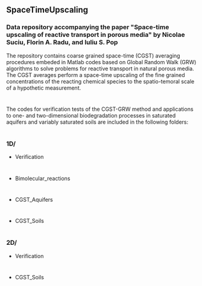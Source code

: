 ## SpaceTimeUpscaling
### Data repository accompanying the paper "Space-time upscaling of reactive transport in porous media" by Nicolae Suciu, Florin A. Radu, and Iuliu S. Pop


The repository contains coarse grained space-time (CGST) averaging procedures embeded in Matlab codes based on Global Random Walk (GRW) 
algorithms to solve problems for reactive transport in natural porous media. The CGST averages perform a space-time upscaling of the fine 
grained concentrations of the reacting chemical species to the spatio-temoral scale of a hypothetic measurement.
#
The codes for verification tests of the CGST-GRW method and applications to one- and two-dimensional biodegradation processes in saturated aquifers and variably saturated soils are included in the following folders:

#
### 1D/
- Verification
#
- Bimolecular_reactions
#
- CGST_Aquifers
#
- CGST_Soils
#
### 2D/
- Verification
#
- CGST_Soils


